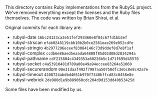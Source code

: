 This directory contains Ruby implementations from the RubySL project. We've
removed everything except the licenses and the Ruby files themselves. The code
was written by Brian Shirai, et al.

Original commits for each library are:

* rubysl-date `16bc24123ca2e51fef293460e8f84c67fd1bb3ef`
* rubysl-strscan `efab0248119cbb10b2b0ce2561eae269e052cdfe`
* rubysl-stringio `4b2977296eceef83084146c73d9ddef8d7e8f1af`
* rubysl-complex `ccdb6e86aed5eaada64808f85d03d08d2834294a`
* rubysl-pathname `cdf215804c4349353a60226b5c1d71f695d45570`
* rubysl-socket `c4a53910481d789a00e49a94eccee83264a51060`
* rubysl-securerandom `00e31daaf492f7987aa50750dfc3ebc8e8c42a7e`
* rubysl-timeout `4208724abdbd4651b970f7340bffcd83c0458e8e`
* rubysl-webrick `2de980d1e9b889060cdc204d9d153dd40b53425d`

Some files have been modified by us.

